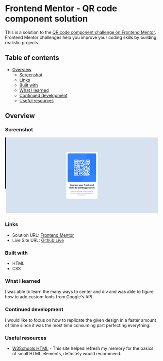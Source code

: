 # Frontend Mentor - QR code component solution

This is a solution to the [QR code component challenge on Frontend Mentor](https://www.frontendmentor.io/challenges/qr-code-component-iux_sIO_H). Frontend Mentor challenges help you improve your coding skills by building realistic projects. 

## Table of contents

- [Overview](#overview)
  - [Screenshot](#screenshot)
  - [Links](#links)
  - [Built with](#built-with)
  - [What I learned](#what-i-learned)
  - [Continued development](#continued-development)
  - [Useful resources](#useful-resources)



## Overview

### Screenshot

![](./screenshot.png)



### Links

- Solution URL: [Frontend Mentor](https://www.frontendmentor.io/challenges/qr-code-component-iux_sIO_H)
- Live Site URL: [Github Live](https://itvang.github.io/ItVang-QR-code-component)



### Built with

- HTML
- CSS

### What I learned

I was able to learn the many ways to center and div and was able to figure how to add custom fonts from Google's API.





### Continued development

I would like to focus on how to replicate the given design in a faster amount of time since it was the most time consuming part perfecting everything.



### Useful resources

- [W3Schools HTML](https://www.w3schools.com/html/) - This site helped refresh my memory for the basics of small HTML elements, definitely would recommend.


